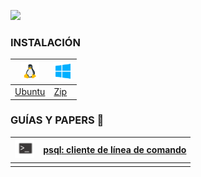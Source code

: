 <a href="../../guias">![](https://img.shields.io/badge/regresar%20a%20inicio-%E2%86%A9-gray?style=for-the-badge&logo=files&logoColor=%23FAC171)</a>


### INSTALACIÓN


|<img height="30" src="../../assets/png/linux.png" />|<img height="30" src="../../assets/png/windows.png" />|
|--|--|
|[Ubuntu](instalacion-ubuntu)|[Zip](instalacion-desde-zip)|


### GUÍAS Y PAPERS 📑

|<img height="30" src="../../assets/png/prompt.png" />|[**psql**: cliente de línea de comando](./psql)|
|--|--|
|||



